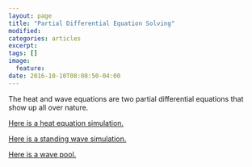 ```yaml
---
layout: page
title: "Partial Differential Equation Solving"
modified:
categories: articles
excerpt:
tags: []
image:
  feature:
date: 2016-10-10T08:08:50-04:00
---
```


The heat and wave equations are two partial differential equations that show up all over nature.

[Here is a heat equation simulation.](/scripts/PDE/Diffusion.html)

[Here is a standing wave simulation.](/scripts/PDE/Waves.html)

[Here is a wave pool.](/scripts/PDE/WavePool.html)